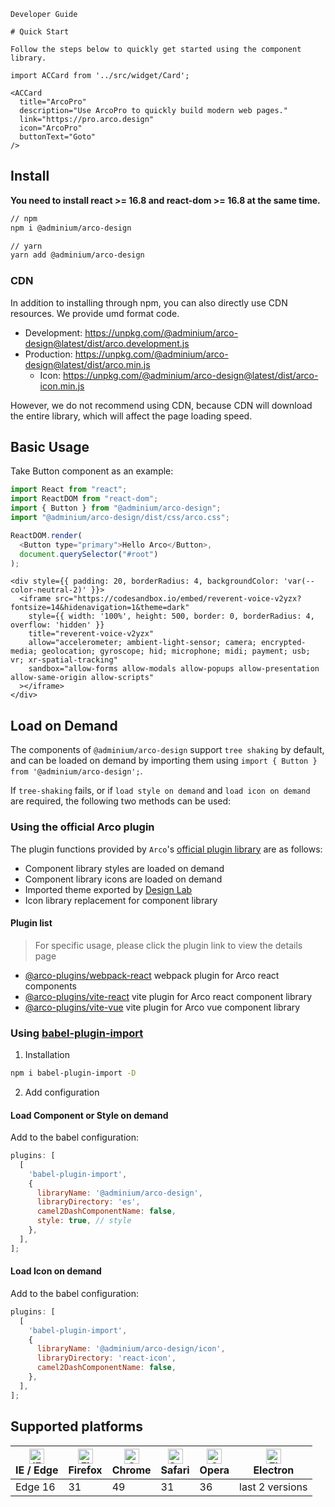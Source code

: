 `````
Developer Guide

# Quick Start

Follow the steps below to quickly get started using the component library.
`````

```js:react
import ACCard from '../src/widget/Card';

<ACCard
  title="ArcoPro"
  description="Use ArcoPro to quickly build modern web pages."
  link="https://pro.arco.design"
  icon="ArcoPro"
  buttonText="Goto"
/>
```

## Install

**You need to install react >= 16.8 and react-dom >= 16.8 at the same time.**

```bash
// npm
npm i @adminium/arco-design

// yarn
yarn add @adminium/arco-design
```

### CDN

In addition to installing through npm, you can also directly use CDN resources. We provide umd format code.

* Development: https://unpkg.com/@adminium/arco-design@latest/dist/arco.development.js
* Production: https://unpkg.com/@adminium/arco-design@latest/dist/arco.min.js
   * Icon: https://unpkg.com/@adminium/arco-design@latest/dist/arco-icon.min.js

However, we do not recommend using CDN, because CDN will download the entire library, which will affect the page loading speed.

## Basic Usage

Take Button component as an example:

```js
import React from "react";
import ReactDOM from "react-dom";
import { Button } from "@adminium/arco-design";
import "@adminium/arco-design/dist/css/arco.css";

ReactDOM.render(
  <Button type="primary">Hello Arco</Button>,
  document.querySelector("#root")
);
```

```js:react
<div style={{ padding: 20, borderRadius: 4, backgroundColor: 'var(--color-neutral-2)' }}>
  <iframe src="https://codesandbox.io/embed/reverent-voice-v2yzx?fontsize=14&hidenavigation=1&theme=dark"
    style={{ width: '100%', height: 500, border: 0, borderRadius: 4, overflow: 'hidden' }}
    title="reverent-voice-v2yzx"
    allow="accelerometer; ambient-light-sensor; camera; encrypted-media; geolocation; gyroscope; hid; microphone; midi; payment; usb; vr; xr-spatial-tracking"
    sandbox="allow-forms allow-modals allow-popups allow-presentation allow-same-origin allow-scripts"
  ></iframe>
</div>
```

## Load on Demand

The components of `@adminium/arco-design` support `tree shaking` by default, and can be loaded on demand by importing them using `import { Button } from '@adminium/arco-design';`.

If `tree-shaking` fails, or if `load style on demand` and `load icon on demand` are required, the following two methods can be used:

### Using the official Arco plugin

The plugin functions provided by `Arco`'s [official plugin library](https://github.com/arco-design/arco-plugins) are as follows:

- Component library styles are loaded on demand
- Component library icons are loaded on demand
- Imported theme exported by [Design Lab](https://arco.design/themes)
- Icon library replacement for component library

#### Plugin list

> For specific usage, please click the plugin link to view the details page

  - [@arco-plugins/webpack-react](https://github.com/arco-design/arco-plugins/blob/main/packages/plugin-webpack-react/README.md) webpack plugin for Arco react components
  - [@arco-plugins/vite-react](https://github.com/arco-design/arco-plugins/blob/main/packages/plugin-vite-react/README.md) vite plugin for Arco react component library
  - [@arco-plugins/vite-vue](https://github.com/arco-design/arco-plugins/blob/main/packages/plugin-vite-vue/README.md) vite plugin for Arco vue component library

### Using [babel-plugin-import](https://www.npmjs.com/package/babel-plugin-import)

1. Installation

```bash
npm i babel-plugin-import -D
```

2. Add configuration

#### Load Component or Style on demand

Add to the babel configuration:

```js
plugins: [
  [
    'babel-plugin-import',
    {
      libraryName: '@adminium/arco-design',
      libraryDirectory: 'es',
      camel2DashComponentName: false,
      style: true, // style
    },
  ],
];
```

#### Load Icon on demand

Add to the babel configuration:

```js
plugins: [
  [
    'babel-plugin-import',
    {
      libraryName: '@adminium/arco-design/icon',
      libraryDirectory: 'react-icon',
      camel2DashComponentName: false,
    },
  ],
];
```

## Supported platforms

| [<img src="https://p1-arco.byteimg.com/tos-cn-i-uwbnlip3yd/08095282566ac4e0fd98f89aed934b65.png~tplv-uwbnlip3yd-png.png" alt="IE / Edge" width="24px" height="24px" />](http://godban.github.io/browsers-support-badges/)<br/>IE / Edge | [<img src="https://p1-arco.byteimg.com/tos-cn-i-uwbnlip3yd/40ad73571879dd8d9fd3fd524e0e45a4.png~tplv-uwbnlip3yd-png.png" alt="Firefox" width="24px" height="24px" />](http://godban.github.io/browsers-support-badges/)<br/>Firefox | [<img src="https://p1-arco.byteimg.com/tos-cn-i-uwbnlip3yd/4f59d35f6d6837b042c8badd95871b1d.png~tplv-uwbnlip3yd-png.png" alt="Chrome" width="24px" height="24px" />](http://godban.github.io/browsers-support-badges/)<br/>Chrome | [<img src="https://p1-arco.byteimg.com/tos-cn-i-uwbnlip3yd/eee2667f837a9c2ed531805850bf43ec.png~tplv-uwbnlip3yd-png.png" alt="Safari" width="24px" height="24px" />](http://godban.github.io/browsers-support-badges/)<br/>Safari | [<img src="https://p1-arco.byteimg.com/tos-cn-i-uwbnlip3yd/3240334d3967dd263c8f4cdd2d93c525.png~tplv-uwbnlip3yd-png.png" alt="Opera" width="24px" height="24px" />](http://godban.github.io/browsers-support-badges/)<br/>Opera | [<img src="https://p1-arco.byteimg.com/tos-cn-i-uwbnlip3yd/f2454685df95a1a557a61861c5bec256.png~tplv-uwbnlip3yd-png.png" alt="Electron" width="24px" height="24px" />](http://godban.github.io/browsers-support-badges/)<br/>Electron |
| --------- | --------- | --------- | --------- | --------- | --------- |
| Edge 16| 31| 49 | 31 | 36 | last 2 versions |

